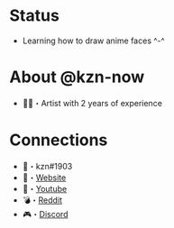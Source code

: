 # Status
- Learning how to draw anime faces ^-^

# About @kzn-now
- 👩‍🎨・Artist with 2 years of experience

# Connections
- 💫・kzn#1903
- 🔧・[Website](https://kznnow.repl.co/)
- 🥤・[Youtube](https://kznnow.repl.co/connections/youtube/)
- 💣・[Reddit](https://kznnow.repl.co/connections/reddit/)
- 🎮・[Discord](https://kznnow.repl.co/connections/discord/)
